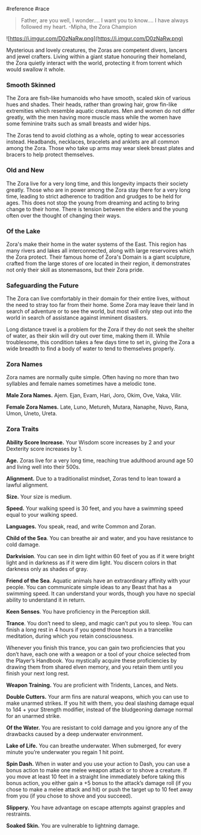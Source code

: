  #reference #race 

>Father, are you well, I wonder.... I want you to know.... I have always followed my heart.
-Mipha, the Zora Champion

![https://i.imgur.com/D0zNaRw.png](https://i.imgur.com/D0zNaRw.png)

Mysterious and lovely creatures, the Zoras are competent divers, lancers and jewel crafters. Living within a giant statue honouring their homeland, the Zora quietly interact with the world, protecting it from torrent which would swallow it whole.

### Smooth Skinned

The Zora are fish-like humanoids who have smooth, scaled skin of various hues and shades. Their heads, rather than growing hair, grow fin-like extremities which resemble aquatic creatures. Men and women do not differ greatly, with the men having more muscle mass while the women have some feminine traits such as small breasts and wider hips.

The Zoras tend to avoid clothing as a whole, opting to wear accessories instead. Headbands, necklaces, bracelets and anklets are all common among the Zora. Those who take up arms may wear sleek breast plates and bracers to help protect themselves.

### Old and New

The Zora live for a very long time, and this longevity impacts their society greatly. Those who are in power among the Zora stay there for a very long time, leading to strict adherence to tradition and grudges to be held for ages. This does not stop the young from dreaming and acting to bring change to their home. There is tension between the elders and the young often over the thought of changing their ways.

### Of the Lake

Zora's make their home in the water systems of the East. This region has many rivers and lakes all interconnected, along with large reservoires which the Zora protect. Their famous home of Zora's Domain is a giant sculpture, crafted from the large stores of ore located in their region, it demonstrates not only their skill as stonemasons, but their Zora pride.

### Safeguarding the Future

The Zora can live comfortably in their domain for their entire lives, without the need to stray too far from their home. Some Zora may leave their land in search of adventure or to see the world, but most will only step out into the world in search of assistance against imminent disasters.

Long distance travel is a problem for the Zora if they do not seek the shelter of water, as their skin will dry out over time, making them ill. While troublesome, this condition takes a few days time to set in, giving the Zora a wide breadth to find a body of water to tend to themselves properly.

### Zora Names

Zora names are normally quite simple. Often having no more than two syllables and female names sometimes have a melodic tone.

**Male Zora Names.** Ajem. Ejan, Evam, Hari, Joro, Okim, Ove, Vaka, Vilir.

**Female Zora Names.** Late, Luno, Metureh, Mutara, Nanaphe, Nuvo, Rana, Umon, Uneto, Ureta.

### Zora Traits

**Ability Score Increase.** Your Wisdom score increases by 2 and your Dexterity score increases by 1.

**Age.** Zoras live for a very long time, reaching true adulthood around age 50 and living well into their 500s.

**Alignment.** Due to a traditionalist mindset, Zoras tend to lean toward a lawful alignment.

**Size.** Your size is medium.

**Speed.** Your walking speed is 30 feet, and you have a swimming speed equal to your walking speed.

**Languages.** You speak, read, and write Common and Zoran.

**Child of the Sea**. You can breathe air and water, and you have resistance to cold damage.

**Darkvision**. You can see in dim light within 60 feet of you as if it were bright light and in darkness as if it were dim light. You discern colors in that darkness only as shades of gray.

**Friend of the Sea**. Aquatic animals have an extraordinary affinity with your people. You can communicate simple ideas to any Beast that has a swimming speed. It can understand your words, though you have no special ability to understand it in return.

**Keen Senses**. You have proficiency in the Perception skill.

**Trance**. You don’t need to sleep, and magic can’t put you to sleep. You can finish a long rest in 4 hours if you spend those hours in a trancelike meditation, during which you retain consciousness.

Whenever you finish this trance, you can gain two proficiencies that you don’t have, each one with a weapon or a tool of your choice selected from the Player’s Handbook. You mystically acquire these proficiencies by drawing them from shared elven memory, and you retain them until you finish your next long rest.



**Weapon Training.** You are proficient with Tridents, Lances, and Nets.

**Double Cutters.** Your arm fins are natural weapons, which you can use to make unarmed strikes. If you hit with them, you deal slashing damage equal to 1d4 + your Strength modifier, instead of the bludgeoning damage normal for an unarmed strike.

**Of the Water.** You are resistant to cold damage and you ignore any of the drawbacks caused by a deep underwater environment.

**Lake of Life.** You can breathe underwater. When submerged, for every minute you’re underwater you regain 1 hit point.

**Spin Dash.** When in water and you use your action to Dash, you can use a bonus action to make one melee weapon attack or to shove a creature. If you move at least 10 feet in a straight line immediately before taking this bonus action, you either gain a +5 bonus to the attack’s damage roll (if you chose to make a melee attack and hit) or push the target up to 10 feet away from you (if you chose to shove and you succeed).

**Slippery.** You have advantage on escape attempts against grapples and restraints.

**Soaked Skin.** You are vulnerable to lightning damage.